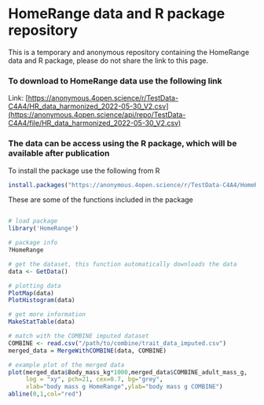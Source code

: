 # HomeRange data and R package repository

This is a temporary and anonymous repository containing the HomeRange data and R package, please do not share the link to this page.

### To download to HomeRange data use the following link

Link: [https://anonymous.4open.science/r/TestData-C4A4/HR_data_harmonized_2022-05-30_V2.csv](https://anonymous.4open.science/api/repo/TestData-C4A4/file/HR_data_harmonized_2022-05-30_V2.csv)

### The data can be access using the R package, which will be available after publication

To install the package use the following from R
```r
install.packages("https://anonymous.4open.science/r/TestData-C4A4/HomeRange_0.0.0.9000.tar.gz",repos=NULL, method="libcurl")
```

These are some of the functions included in the package

```r

# load package
library('HomeRange')

# package info
?HomeRange

# get the dataset, this function automatically downloads the data
data <- GetData()

# plotting data
PlotMap(data)
PlotHistogram(data)

# get more information
MakeStatTable(data)

# match with the COMBINE imputed dataset
COMBINE <- read.csv("/path/to/combine/trait_data_imputed.csv")
merged_data = MergeWithCOMBINE(data, COMBINE)

# example plot of the merged data
plot(merged_data$Body_mass_kg*1000,merged_data$COMBINE_adult_mass_g,
     log = "xy", pch=21, cex=0.7, bg="grey",
     xlab="body mass g HomeRange",ylab="body mass g COMBINE")
abline(0,1,col="red")


```
